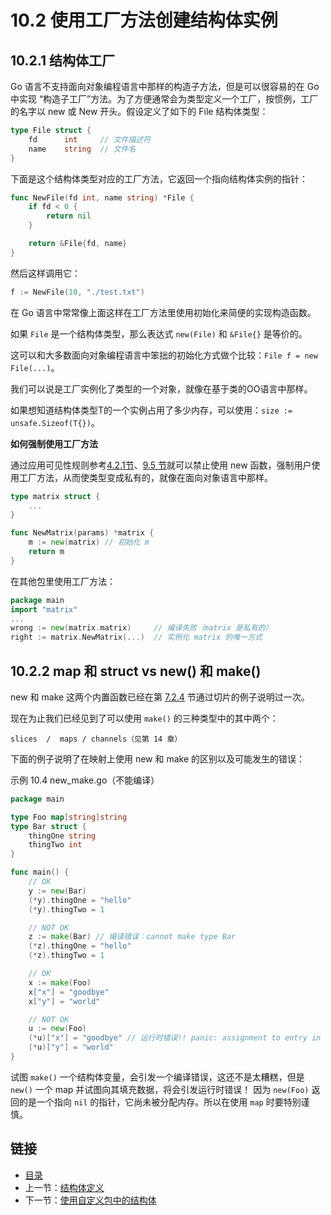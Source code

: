 # 10.2 使用工厂方法创建结构体实例

## 10.2.1 结构体工厂

Go 语言不支持面向对象编程语言中那样的构造子方法，但是可以很容易的在 Go 中实现 “构造子工厂”方法。为了方便通常会为类型定义一个工厂，按惯例，工厂的名字以 new 或 New 开头。假设定义了如下的 File 结构体类型：

```go
type File struct {
    fd      int     // 文件描述符
    name    string  // 文件名
}
```

下面是这个结构体类型对应的工厂方法，它返回一个指向结构体实例的指针：

```go
func NewFile(fd int, name string) *File {
    if fd < 0 {
        return nil
    }

    return &File{fd, name}
}
```

然后这样调用它：

```go
f := NewFile(10, "./test.txt")
```

在 Go 语言中常常像上面这样在工厂方法里使用初始化来简便的实现构造函数。

如果 `File` 是一个结构体类型，那么表达式 `new(File)` 和 `&File{}` 是等价的。

这可以和大多数面向对象编程语言中笨拙的初始化方式做个比较：`File f = new File(...)`。

我们可以说是工厂实例化了类型的一个对象，就像在基于类的OO语言中那样。

如果想知道结构体类型T的一个实例占用了多少内存，可以使用：`size := unsafe.Sizeof(T{})`。

**如何强制使用工厂方法**

通过应用可见性规则参考[4.2.1节](04.2.md)、[9.5 节](09.5.md)就可以禁止使用 new 函数，强制用户使用工厂方法，从而使类型变成私有的，就像在面向对象语言中那样。

```go
type matrix struct {
    ...
}

func NewMatrix(params) *matrix {
    m := new(matrix) // 初始化 m
    return m
}
```

在其他包里使用工厂方法：

```go
package main
import "matrix"
...
wrong := new(matrix.matrix)     // 编译失败（matrix 是私有的）
right := matrix.NewMatrix(...)  // 实例化 matrix 的唯一方式
```

## 10.2.2 map 和 struct vs new() 和 make()

new 和 make 这两个内置函数已经在第 [7.2.4](07.2.md) 节通过切片的例子说明过一次。

现在为止我们已经见到了可以使用 `make()` 的三种类型中的其中两个：

    slices  /  maps / channels（见第 14 章）

下面的例子说明了在映射上使用 new 和 make 的区别以及可能发生的错误：

示例 10.4 new_make.go（不能编译）

```go
package main

type Foo map[string]string
type Bar struct {
    thingOne string
    thingTwo int
}

func main() {
    // OK
    y := new(Bar)
    (*y).thingOne = "hello"
    (*y).thingTwo = 1

    // NOT OK
    z := make(Bar) // 编译错误：cannot make type Bar
    (*z).thingOne = "hello"
    (*z).thingTwo = 1

    // OK
    x := make(Foo)
    x["x"] = "goodbye"
    x["y"] = "world"

    // NOT OK
    u := new(Foo)
    (*u)["x"] = "goodbye" // 运行时错误!! panic: assignment to entry in nil map
    (*u)["y"] = "world"
}
```

试图 `make()` 一个结构体变量，会引发一个编译错误，这还不是太糟糕，但是 `new()` 一个 map 并试图向其填充数据，将会引发运行时错误！ 因为 `new(Foo)` 返回的是一个指向 `nil` 的指针，它尚未被分配内存。所以在使用 `map` 时要特别谨慎。

## 链接

- [目录](directory.md)
- 上一节：[结构体定义](10.1.md)
- 下一节：[使用自定义包中的结构体](10.3.md)
